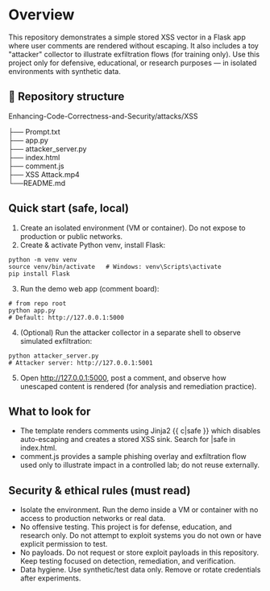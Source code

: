 # Overview
This repository demonstrates a simple stored XSS vector in a Flask app where user comments are rendered without escaping. It also includes a toy "attacker" collector to illustrate exfiltration flows (for training only). Use this project only for defensive, educational, or research purposes — in isolated environments with synthetic data.

## 📁 Repository structure
Enhancing-Code-Correctness-and-Security/attacks/XSS

├── Prompt.txt <br>
├── app.py  <br>
├── attacker_server.py  <br>
├── index.html <br>
├── comment.js <br>
├── XSS Attack.mp4 <br>
└──README.md        

## Quick start (safe, local)

1) Create an isolated environment (VM or container). Do not expose to production or public networks.
2) Create & activate Python venv, install Flask:
```
python -m venv venv
source venv/bin/activate   # Windows: venv\Scripts\activate
pip install Flask
```
3) Run the demo web app (comment board):
```
# from repo root
python app.py
# Default: http://127.0.0.1:5000

```
4) (Optional) Run the attacker collector in a separate shell to observe simulated exfiltration:
```
python attacker_server.py
# Attacker server: http://127.0.0.1:5001
```
5) Open http://127.0.0.1:5000, post a comment, and observe how unescaped content is rendered (for analysis and remediation practice). 
   
## What to look for
- The template renders comments using Jinja2 {{ c|safe }} which disables auto-escaping and creates a stored XSS sink. Search for |safe in index.html. 
- comment.js provides a sample phishing overlay and exfiltration flow used only to illustrate impact in a controlled lab; do not reuse externally. 
## Security & ethical rules (must read)
- Isolate the environment. Run the demo inside a VM or container with no access to production networks or real data.
- No offensive testing. This project is for defense, education, and research only. Do not attempt to exploit systems you do not own or have explicit permission to test.
- No payloads. Do not request or store exploit payloads in this repository. Keep testing focused on detection, remediation, and verification.
- Data hygiene. Use synthetic/test data only. Remove or rotate credentials after experiments.

